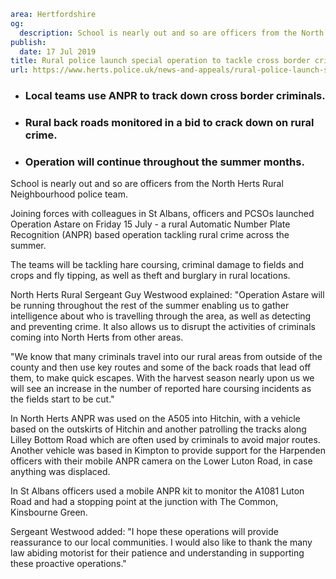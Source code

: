 ```yaml
area: Hertfordshire
og:
  description: School is nearly out and so are officers from the North Herts Rural Neighbourhood police team.
publish:
  date: 17 Jul 2019
title: Rural police launch special operation to tackle cross border crime
url: https://www.herts.police.uk/news-and-appeals/rural-police-launch-special-operation-to-tackle-cross-border-crime-0488g
```

* ### Local teams use ANPR to track down cross border criminals.

 * ### Rural back roads monitored in a bid to crack down on rural crime.

 * ### Operation will continue throughout the summer months.

School is nearly out and so are officers from the North Herts Rural Neighbourhood police team.

Joining forces with colleagues in St Albans, officers and PCSOs launched Operation Astare on Friday 15 July - a rural Automatic Number Plate Recognition (ANPR) based operation tackling rural crime across the summer.

The teams will be tackling hare coursing, criminal damage to fields and crops and fly tipping, as well as theft and burglary in rural locations.

North Herts Rural Sergeant Guy Westwood explained: "Operation Astare will be running throughout the rest of the summer enabling us to gather intelligence about who is travelling through the area, as well as detecting and preventing crime. It also allows us to disrupt the activities of criminals coming into North Herts from other areas.

"We know that many criminals travel into our rural areas from outside of the county and then use key routes and some of the back roads that lead off them, to make quick escapes. With the harvest season nearly upon us we will see an increase in the number of reported hare coursing incidents as the fields start to be cut."

In North Herts ANPR was used on the A505 into Hitchin, with a vehicle based on the outskirts of Hitchin and another patrolling the tracks along Lilley Bottom Road which are often used by criminals to avoid major routes. Another vehicle was based in Kimpton to provide support for the Harpenden officers with their mobile ANPR camera on the Lower Luton Road, in case anything was displaced.

In St Albans officers used a mobile ANPR kit to monitor the A1081 Luton Road and had a stopping point at the junction with The Common, Kinsbourne Green.

Sergeant Westwood added: "I hope these operations will provide reassurance to our local communities. I would also like to thank the many law abiding motorist for their patience and understanding in supporting these proactive operations."
